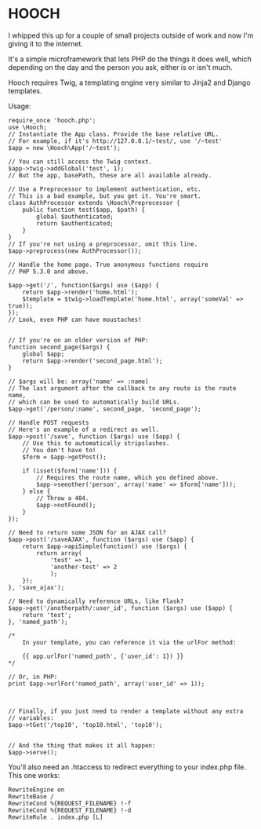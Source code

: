 HOOCH
=====

I whipped this up for a couple of small projects outside of work and now I'm
giving it to the internet.

It's a simple microframework that lets PHP do the things it does well, which
depending on the day and the person you ask, either is or isn't much.

Hooch requires Twig, a templating engine very similar to Jinja2 and Django
templates.

Usage:

    require_once 'hooch.php';
    use \Hooch;
    // Instantiate the App class. Provide the base relative URL. 
    // For example, if it's http://127.0.0.1/~test/, use '/~test'
    $app = new \Hooch\App('/~test');

    // You can still access the Twig context.
    $app->twig->addGlobal('test', 1);
    // But the app, basePath, these are all available already.

    // Use a Preprocessor to implement authentication, etc.
    // This is a bad example, but you get it. You're smart.
    class AuthProcessor extends \Hooch\Preprocessor {
        public function test($app, $path) {
            global $authenticated;
            return $authenticated;
        }
    }
    // If you're not using a preprocessor, omit this line.
    $app->preprocess(new AuthProcessor());

    // Handle the home page. True anonymous functions require
    // PHP 5.3.0 and above.

    $app->get('/', function($args) use ($app) {
        return $app->render('home.html');
        $template = $twig->loadTemplate('home.html', array('someVal' => true));
    });
    // Look, even PHP can have moustaches!


    // If you're on an older version of PHP:
    function second_page($args) {
        global $app;
        return $app->render('second_page.html');
    }

    // $args will be: array('name' => :name)
    // The last argument after the callback to any route is the route name,
    // which can be used to automatically build URLs.
    $app->get('/person/:name', second_page, 'second_page');

    // Handle POST requests
    // Here's an example of a redirect as well.
    $app->post('/save', function ($args) use ($app) {
        // Use this to automatically stripslashes.
        // You don't have to!
        $form = $app->getPost();

        if (isset($form['name'])) {
            // Requires the route name, which you defined above.
            $app->seeother('person', array('name' => $form['name']));
        } else {
            // Throw a 404.
            $app->notFound();
        }
    });

    // Need to return some JSON for an AJAX call?
    $app->post('/saveAJAX', function ($args) use ($app) {
        return $app->apiSimple(function() use ($args) {
            return array(
                'test' => 1,
                'another-test' => 2
                );
        });
    }, 'save_ajax');

    // Need to dynamically reference URLs, like Flask?
    $app->get('/anotherpath/:user_id', function ($args) use ($app) {
        return 'test';
    }, 'named_path');

    /*
        In your template, you can reference it via the urlFor method:

        {{ app.urlFor('named_path', {'user_id': 1}) }}
    */

    // Or, in PHP:
    print $app->urlFor('named_path', array('user_id' => 1));



    // Finally, if you just need to render a template without any extra
    // variables:
    $app->tGet('/top10', 'top10.html', 'top10');


    // And the thing that makes it all happen:
    $app->serve();


You'll also need an .htaccess to redirect everything to your index.php file.
This one works:

    RewriteEngine on
    RewriteBase /
    RewriteCond %{REQUEST_FILENAME} !-f
    RewriteCond %{REQUEST_FILENAME} !-d
    RewriteRule . index.php [L]


